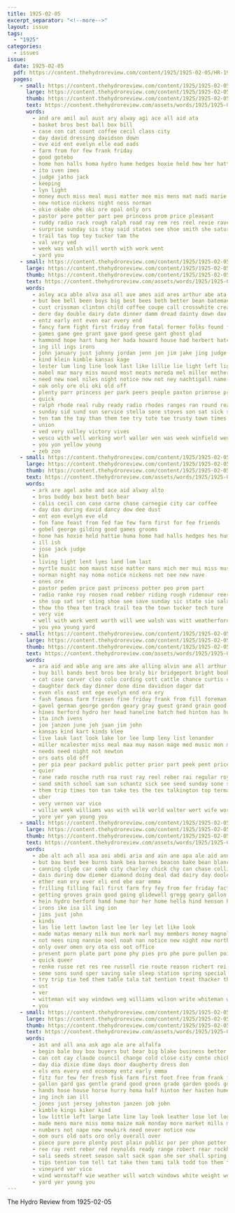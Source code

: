 ```yaml
---
title: 1925-02-05
excerpt_separator: "<!--more-->"
layout: issue
tags:
  - "1925"
categories:
  - issues
issue:
  date: 1925-02-05
  pdf: https://content.thehydroreview.com/content/1925/1925-02-05/HR-1925-02-05.pdf
  pages:
    - small: https://content.thehydroreview.com/content/1925/1925-02-05/small/HR-1925-02-05-01.jpg
      large: https://content.thehydroreview.com/content/1925/1925-02-05/large/HR-1925-02-05-01.jpg
      thumb: https://content.thehydroreview.com/content/1925/1925-02-05/thumbnails/HR-1925-02-05-01.jpg
      text: https://content.thehydroreview.com/assets/words/1925/1925-02-05/HR-1925-02-05-01.txt
      words:
        - and are amil aul aust ary alway agi ace all aid ata
        - basket bros best ball box bill
        - case con cat count coffee cecil class city
        - day david dressing davidson down
        - eve eid ent evelyn elle ead eads
        - farm from for few frank friday
        - good gotebo
        - home hon halls homa hydro hume hedges hoxie held hew her hattie
        - ito iven imes
        - judge jatho jack
        - keeping
        - lyn light
        - money much miss meal musi matter mee mis mens mat madi marie march
        - new notice nickens night ness norman
        - okie okabe ohe oki ore opal only ors
        - pastor pore potter part pee princess prom price pleasant
        - ruddy radio rack rough ralph road ray rem res reel revie rave
        - surprise sunday sis stay said states see shoe smith she saturday sage
        - trail tas top tey tucker tam the
        - val very ved
        - week was walsh will worth with work went
        - yard you
    - small: https://content.thehydroreview.com/content/1925/1925-02-05/small/HR-1925-02-05-02.jpg
      large: https://content.thehydroreview.com/content/1925/1925-02-05/large/HR-1925-02-05-02.jpg
      thumb: https://content.thehydroreview.com/content/1925/1925-02-05/thumbnails/HR-1925-02-05-02.jpg
      text: https://content.thehydroreview.com/assets/words/1925/1925-02-05/HR-1925-02-05-02.txt
      words:
        - asley aca able alva asa all ave ames aid ares arthur abe ata ali adams alster are and aude ale
        - but bee bell been boys big best bees both better bean bateman bros basket ber brand ball buy braly brother brood butler
        - cust crissman clinton child coffee coupe call crosswhite cream crystal caddo conver can city come con cami chas carl certain county comes christian cook cinda clyde collins cover cordell church carpenter came creo coe
        - dere day double dairy date dinner damm dread dainty down dav
        - entz early ent even ear every end
        - fancy farm fight first friday from fatal former folks found farmer fam fine foote few fresh for fee fong fred
        - games game gee grant gave good geese gant ghost glad
        - hammond hope hart hang her hada howard house had herbert hatch henderson home happy halls homa hume homes hall hardware hopkins hydro him heidebrecht has heres hughes handle hew health honey hatfield habit
        - ing ill ings irons
        - john january just johnny jordan jenn jon jim jake jing judge janzen
        - kind klein kimble kansas kage
        - lester lum ling line look last like lillie lie light left lights long ley leather
        - mabel mar mary miss mound most meats moreda mel miller mether morning mince mesker menno much members mildred mis march milliner money milk man many
        - need new noel niles night notice now not ney nachtigall name
        - oak only ore oli oki old off
        - plenty parr princess per park peers people paxton primrose price pure payne pine pere post pope place present part peaches
        - quick
        - ralph rhode real ruby ready radio rhodes ranges ran round rea roy ross renew ros
        - sunday sid sund sun service stella sone stoves son sat sick sohn see size smith sara save shoe stay she station set soap sam steelman saturday spring standard school sack stan saw ser
        - ten tam the tay than them tee try tote tae trusty town times tera taylor
        - union
        - ved very valley victory vives
        - wesco with well working worl waller wen was week winfield went way wife williams white want work will west
        - you yon yellow young
        - zeb zon
    - small: https://content.thehydroreview.com/content/1925/1925-02-05/small/HR-1925-02-05-03.jpg
      large: https://content.thehydroreview.com/content/1925/1925-02-05/large/HR-1925-02-05-03.jpg
      thumb: https://content.thehydroreview.com/content/1925/1925-02-05/thumbnails/HR-1925-02-05-03.jpg
      text: https://content.thehydroreview.com/assets/words/1925/1925-02-05/HR-1925-02-05-03.txt
      words:
        - ark are agel ashe and ace aid alway alto
        - bros buddy box best both bear
        - calis cecil con case carne chase carnegie city car coffee
        - day das during david dancy dow dee dust
        - ent eon evelyn eve eld
        - fon fane feast from fed fae few farm first for fee friends
        - gobel george gilding good games grooms
        - hone has hoxie held hattie huma home had halls hedges hes hume homa how her hydro haas
        - ill ish
        - jose jack judge
        - kin
        - living light lent lyes land lom last
        - myrtle music mom maust mise matter mans mich mer mui miss muse made march mee much million
        - norman night nay noma notice nickens not nee new nave
        - ones ore
        - pastor peden price past princess potter peo prom part
        - radio ranke roy roosen road rebber riding rough ridenour reer
        - she sup sat ser sting shoe see save sunday sic state sie salad saturday surprise
        - thow tho thea ton track trail tea the town tucker tech ture
        - very vie
        - well with work went worth will wee walsh was witt weatherford
        - you yea young yard
    - small: https://content.thehydroreview.com/content/1925/1925-02-05/small/HR-1925-02-05-04.jpg
      large: https://content.thehydroreview.com/content/1925/1925-02-05/large/HR-1925-02-05-04.jpg
      thumb: https://content.thehydroreview.com/content/1925/1925-02-05/thumbnails/HR-1925-02-05-04.jpg
      text: https://content.thehydroreview.com/assets/words/1925/1925-02-05/HR-1925-02-05-04.txt
      words:
        - ara aid and able ang are ams ake alling alvin ane all arthur
        - buy bill bands best bros bee braly bir bridgeport bright booker been boston bills business buffalo bek brands big bosch bal boschert beryl
        - cat case carver cleo colo cording cott cattle chance curtis cot clifford carma choice copes chester ceres city clerk
        - daughter deck day dinner done dine davidson dager dat
        - even els east ent ege evelyn end era ery
        - fash famous farm friesen fine friday frank from fill foreman far front for friends fath
        - gavel german george gordon geary gray guest grand grain good grace griffin getting gain glew
        - hines herford hydro her head haneline hatch hed hinton has hume hey hint hobart hones hukill hae herbert hardware house high home heres howey herndon hatfield horr hattie hires had
        - ita inch ivens
        - joe janzen june joh juan jim john
        - kansas kind kart kinds klee
        - live lauk last look lake lor lee lump leny list lenander
        - miller mcalester miss meal maa muy mason mage med music mon market millet moe moore morf mules mis mee monday
        - needs need night not newton
        - ors oats old off
        - per pia pear packard public potter prior part peek pent price pel prairie princess porter pleasant peed
        - quier
        - rane rado rosche ruth roa rust ray reel reber rai regular roy reason rod ranch rate
        - sand smith school sam sun schantz sick see seed sunday sone slagell san son stevens sor serre ser scott sale sara spor still snyder saturday sie
        - them trip times ton tan take tes the tex talkington top terman tor trusty tite toe
        - uber
        - very vernon var vice
        - willie week williams was with wilk world walter wert wife work wyatt well wagon
        - yore yer yan young you
    - small: https://content.thehydroreview.com/content/1925/1925-02-05/small/HR-1925-02-05-05.jpg
      large: https://content.thehydroreview.com/content/1925/1925-02-05/large/HR-1925-02-05-05.jpg
      thumb: https://content.thehydroreview.com/content/1925/1925-02-05/thumbnails/HR-1925-02-05-05.jpg
      text: https://content.thehydroreview.com/assets/words/1925/1925-02-05/HR-1925-02-05-05.txt
      words:
        - abe alt ach all asa ani abdi aria and ain ane apa ale aid annie are
        - but bau best bee burns bank bea barnes beacon bake bean blanche blum bros ban bill bread business been bob bradley barr big bark book bet birden bir brown black beni bak ber
        - canning clyde car comb city charley chick chy can chase colling christian cot chronic corr canes coy cox cal
        - dais during dow diemer diamond doing deal dad dairy day dooley
        - ether ean ery ever eli end ebe ear emma
        - frilling filling fail first farm fry fey from fer friday factor fruit ford for far
        - getting groves grain good going glidewell gregg geary gallon gordon gray gas
        - hein hydro herford hand hume hor her home hella hind henson how hore hil hot hie harry
        - irons ike isa ill ing ion
        - jims just john
        - kinds
        - las lie lett lawton last lee ler ley let like look
        - made matas menary milk mun mork marl muy members money magnolia most must mat mcalester mustard men monday miles mix mill may mag mcnary
        - not nees ning nannie noel noah nan notice new night now north
        - only over omen ory ota oss oot office
        - present porn plate part pone phy pies pro phe pure pullen point parker place pea post
        - quick queer
        - renke russe ret res ree russell rie route reason richert rei reber rum rome
        - seme sons sund sper saving sale sleep station spring special see sack strong sai session she said sales sis stroke start solid sha sum self son sit state supply sober seta saturday star sala sunday sun south
        - try trip tie ted them table tala tat tention treat thacker thur test texas thelma trail ting tae thi the triplett tal talk
        - ust
        - ver
        - witteman wit way windows weg williams wilson write whiteman week why will wire weatherford wheat wars white wie want wells wife wry wiley work was with
        - you
    - small: https://content.thehydroreview.com/content/1925/1925-02-05/small/HR-1925-02-05-06.jpg
      large: https://content.thehydroreview.com/content/1925/1925-02-05/large/HR-1925-02-05-06.jpg
      thumb: https://content.thehydroreview.com/content/1925/1925-02-05/thumbnails/HR-1925-02-05-06.jpg
      text: https://content.thehydroreview.com/assets/words/1925/1925-02-05/HR-1925-02-05-06.txt
      words:
        - ast and all ana ask ago ale are alfalfa
        - begin bale buy box buyers but bear big blake business better bulk bein bridgeport bank barbar butt boys bal bros back bridge baptist best bull barn bourbon binder
        - can cot cay claude council change cold close city conte chick coats cockerel cin clinton chie choice cane car come chet collier
        - day dia dixie dime days door daugherty dress don
        - els ens every end economy entz early emma
        - fitz for few fer fresh fisk farm first foot free from frank frost furth floyd filling foney fairfax
        - gallon gard gas gentle grand good green grade garden goods going griffin
        - hands hose house horse hurry homa half hinton her hasten hume heger him hens hydro hodge head high hay
        - ing inch ian ill
        - jones just jersey johnston janzen job john
        - kimble kings kiker kind
        - low little left large late line lay look leather lose lot logan leo
        - made mens mare miss moma maize mak monday more market mills mile mill model marland main mules milk
        - numbers not nape new newkirk need never notice now
        - oom ours old oats oro only overall over
        - piece pure pore plenty post plain public por per phon potter price
        - ree ray rent reber red reynolds ready range robert rear rockhold rich renee route ropers
        - sali seeds street season salt sack span she ser shall spring strain solid soon stock show service station special seed silk sal sai shown styles setting smith salb sey shad saturday sale see store sport shirts
        - tips tention tom tell tat take then tami talk todd ton them tur the than
        - vineyard ver vice
        - wind wornstaff wie weather will watch windows white weight went while write want winter wool was with west work water
        - yard yer young you
---
```


The Hydro Review from 1925-02-05

<!--more-->

